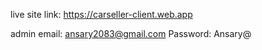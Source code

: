 live site link: https://carseller-client.web.app

admin email: ansary2083@gmail.com
Password: Ansary@

